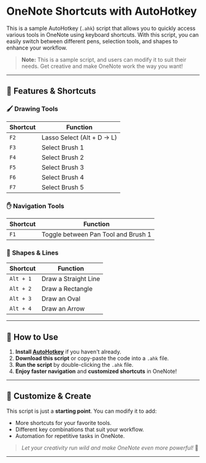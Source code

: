 # OneNote Shortcuts with AutoHotkey  

This is a sample AutoHotkey (`.ahk`) script that allows you to quickly access various tools in OneNote using keyboard shortcuts. With this script, you can easily switch between different pens, selection tools, and shapes to enhance your workflow.  

> **Note:** This is a sample script, and users can modify it to suit their needs. Get creative and make OneNote work the way you want!  

---

## 🚀 Features & Shortcuts  

### 🖌️ **Drawing Tools**  

| Shortcut | Function |
|----------|----------|
| `F2` | Lasso Select (Alt + D → L) |
| `F3` | Select Brush 1 |
| `F4` | Select Brush 2 |
| `F5` | Select Brush 3 |
| `F6` | Select Brush 4 |
| `F7` | Select Brush 5 |

### ✋ **Navigation Tools**  

| Shortcut | Function |
|----------|----------|
| `F1` | Toggle between Pan Tool and Brush 1 |

### 📏 **Shapes & Lines**  

| Shortcut | Function |
|----------|----------|
| `Alt + 1` | Draw a Straight Line |
| `Alt + 2` | Draw a Rectangle |
| `Alt + 3` | Draw an Oval |
| `Alt + 4` | Draw an Arrow |

---

## 🔧 How to Use  

1. **Install [AutoHotkey](https://www.autohotkey.com/)** if you haven't already.  
2. **Download this script** or copy-paste the code into a `.ahk` file.  
3. **Run the script** by double-clicking the `.ahk` file.  
4. **Enjoy faster navigation** and **customized shortcuts** in OneNote!  

---

## 🎨 Customize & Create  

This script is just a **starting point**. You can modify it to add:  

- More shortcuts for your favorite tools.  
- Different key combinations that suit your workflow.  
- Automation for repetitive tasks in OneNote.  

> *Let your creativity run wild and make OneNote even more powerful!* 🚀  

---

